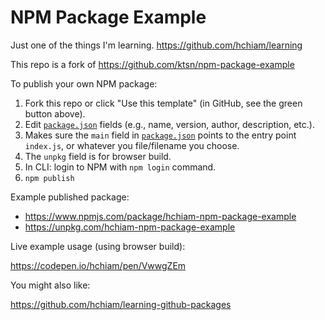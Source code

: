 # NPM Package Example

Just one of the things I'm learning. https://github.com/hchiam/learning

This repo is a fork of https://github.com/ktsn/npm-package-example

To publish your own NPM package:

1. Fork this repo or click "Use this template" (in GitHub, see the green button above).
2. Edit [`package.json`](https://github.com/hchiam/npm-package-example/blob/master/package.json) fields (e.g., name, version, author, description, etc.).
3. Makes sure the `main` field in [`package.json`](https://github.com/hchiam/npm-package-example/blob/master/package.json) points to the entry point `index.js`, or whatever you file/filename you choose.
4. The `unpkg` field is for browser build.
5. In CLI: login to NPM with `npm login` command.
6. `npm publish`

Example published package:

* https://www.npmjs.com/package/hchiam-npm-package-example
* https://unpkg.com/hchiam-npm-package-example

Live example usage (using browser build):

https://codepen.io/hchiam/pen/VwwgZEm

You might also like:

https://github.com/hchiam/learning-github-packages
